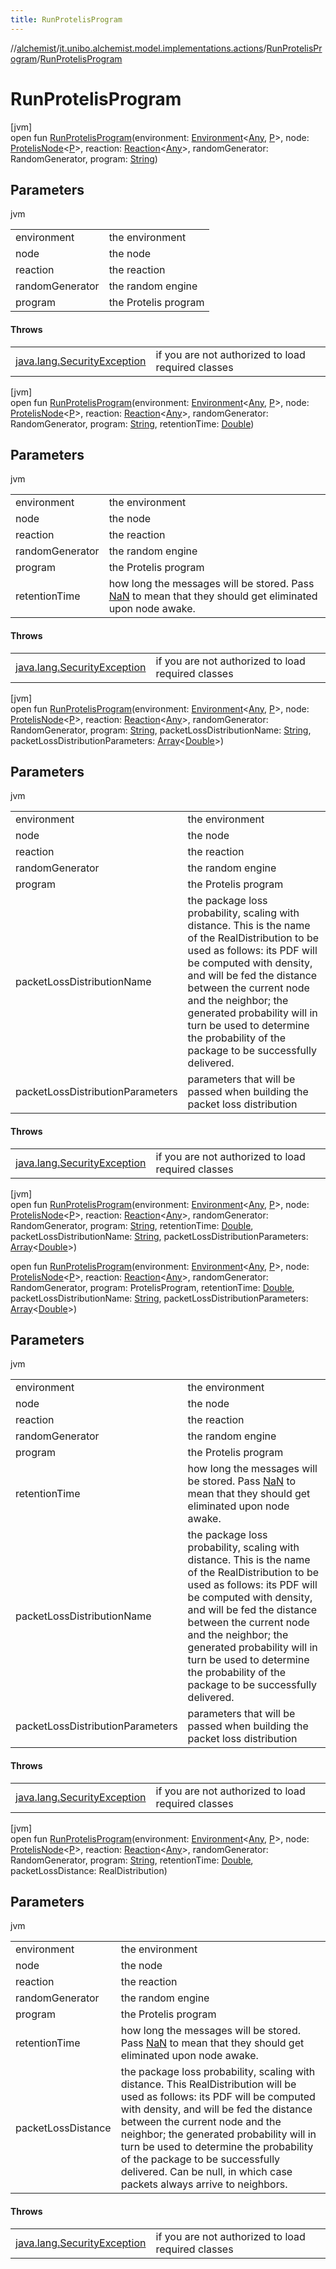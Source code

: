```yaml
---
title: RunProtelisProgram
---
```

//[alchemist](../../../index.html)/[it.unibo.alchemist.model.implementations.actions](../index.html)/[RunProtelisProgram](index.html)/[RunProtelisProgram](-run-protelis-program.html)



# RunProtelisProgram



[jvm]\
open fun [RunProtelisProgram](-run-protelis-program.html)(environment: [Environment](../../it.unibo.alchemist.model.interfaces/-environment/index.html)<[Any](https://kotlinlang.org/api/latest/jvm/stdlib/kotlin/-any/index.html), [P](../../it.unibo.alchemist.model/-protelis-incarnation/index.html)>, node: [ProtelisNode](../../it.unibo.alchemist.model.implementations.nodes/-protelis-node/index.html)<[P](../../it.unibo.alchemist.model/-protelis-incarnation/index.html)>, reaction: [Reaction](../../it.unibo.alchemist.model.interfaces/-reaction/index.html)<[Any](https://kotlinlang.org/api/latest/jvm/stdlib/kotlin/-any/index.html)>, randomGenerator: RandomGenerator, program: [String](https://docs.oracle.com/javase/8/docs/api/java/lang/String.html))



## Parameters


jvm

| | |
|---|---|
| environment | the environment |
| node | the node |
| reaction | the reaction |
| randomGenerator | the random engine |
| program | the Protelis program |



#### Throws


| | |
|---|---|
| [java.lang.SecurityException](https://docs.oracle.com/javase/8/docs/api/java/lang/SecurityException.html) | if you are not authorized to load required classes |




[jvm]\
open fun [RunProtelisProgram](-run-protelis-program.html)(environment: [Environment](../../it.unibo.alchemist.model.interfaces/-environment/index.html)<[Any](https://kotlinlang.org/api/latest/jvm/stdlib/kotlin/-any/index.html), [P](../../it.unibo.alchemist.model/-protelis-incarnation/index.html)>, node: [ProtelisNode](../../it.unibo.alchemist.model.implementations.nodes/-protelis-node/index.html)<[P](../../it.unibo.alchemist.model/-protelis-incarnation/index.html)>, reaction: [Reaction](../../it.unibo.alchemist.model.interfaces/-reaction/index.html)<[Any](https://kotlinlang.org/api/latest/jvm/stdlib/kotlin/-any/index.html)>, randomGenerator: RandomGenerator, program: [String](https://docs.oracle.com/javase/8/docs/api/java/lang/String.html), retentionTime: [Double](https://kotlinlang.org/api/latest/jvm/stdlib/kotlin/-double/index.html))



## Parameters


jvm

| | |
|---|---|
| environment | the environment |
| node | the node |
| reaction | the reaction |
| randomGenerator | the random engine |
| program | the Protelis program |
| retentionTime | how long the messages will be stored. Pass [NaN](https://docs.oracle.com/javase/8/docs/api/java/lang/Double.html#NaN--) to mean that they should get eliminated upon node awake. |



#### Throws


| | |
|---|---|
| [java.lang.SecurityException](https://docs.oracle.com/javase/8/docs/api/java/lang/SecurityException.html) | if you are not authorized to load required classes |




[jvm]\
open fun [RunProtelisProgram](-run-protelis-program.html)(environment: [Environment](../../it.unibo.alchemist.model.interfaces/-environment/index.html)<[Any](https://kotlinlang.org/api/latest/jvm/stdlib/kotlin/-any/index.html), [P](../../it.unibo.alchemist.model/-protelis-incarnation/index.html)>, node: [ProtelisNode](../../it.unibo.alchemist.model.implementations.nodes/-protelis-node/index.html)<[P](../../it.unibo.alchemist.model/-protelis-incarnation/index.html)>, reaction: [Reaction](../../it.unibo.alchemist.model.interfaces/-reaction/index.html)<[Any](https://kotlinlang.org/api/latest/jvm/stdlib/kotlin/-any/index.html)>, randomGenerator: RandomGenerator, program: [String](https://docs.oracle.com/javase/8/docs/api/java/lang/String.html), packetLossDistributionName: [String](https://docs.oracle.com/javase/8/docs/api/java/lang/String.html), packetLossDistributionParameters: [Array](https://kotlinlang.org/api/latest/jvm/stdlib/kotlin/-array/index.html)<[Double](https://kotlinlang.org/api/latest/jvm/stdlib/kotlin/-double/index.html)>)



## Parameters


jvm

| | |
|---|---|
| environment | the environment |
| node | the node |
| reaction | the reaction |
| randomGenerator | the random engine |
| program | the Protelis program |
| packetLossDistributionName | the package loss probability, scaling with distance. This is the name of the RealDistribution to be used as follows: its PDF will be computed with density, and will be fed the distance between the current node and the neighbor; the generated probability will in turn be used to determine the probability of the package to be successfully delivered. |
| packetLossDistributionParameters | parameters that will be passed when building the packet loss distribution |



#### Throws


| | |
|---|---|
| [java.lang.SecurityException](https://docs.oracle.com/javase/8/docs/api/java/lang/SecurityException.html) | if you are not authorized to load required classes |




[jvm]\
open fun [RunProtelisProgram](-run-protelis-program.html)(environment: [Environment](../../it.unibo.alchemist.model.interfaces/-environment/index.html)<[Any](https://kotlinlang.org/api/latest/jvm/stdlib/kotlin/-any/index.html), [P](../../it.unibo.alchemist.model/-protelis-incarnation/index.html)>, node: [ProtelisNode](../../it.unibo.alchemist.model.implementations.nodes/-protelis-node/index.html)<[P](../../it.unibo.alchemist.model/-protelis-incarnation/index.html)>, reaction: [Reaction](../../it.unibo.alchemist.model.interfaces/-reaction/index.html)<[Any](https://kotlinlang.org/api/latest/jvm/stdlib/kotlin/-any/index.html)>, randomGenerator: RandomGenerator, program: [String](https://docs.oracle.com/javase/8/docs/api/java/lang/String.html), retentionTime: [Double](https://kotlinlang.org/api/latest/jvm/stdlib/kotlin/-double/index.html), packetLossDistributionName: [String](https://docs.oracle.com/javase/8/docs/api/java/lang/String.html), packetLossDistributionParameters: [Array](https://kotlinlang.org/api/latest/jvm/stdlib/kotlin/-array/index.html)<[Double](https://kotlinlang.org/api/latest/jvm/stdlib/kotlin/-double/index.html)>)

open fun [RunProtelisProgram](-run-protelis-program.html)(environment: [Environment](../../it.unibo.alchemist.model.interfaces/-environment/index.html)<[Any](https://kotlinlang.org/api/latest/jvm/stdlib/kotlin/-any/index.html), [P](../../it.unibo.alchemist.model/-protelis-incarnation/index.html)>, node: [ProtelisNode](../../it.unibo.alchemist.model.implementations.nodes/-protelis-node/index.html)<[P](../../it.unibo.alchemist.model/-protelis-incarnation/index.html)>, reaction: [Reaction](../../it.unibo.alchemist.model.interfaces/-reaction/index.html)<[Any](https://kotlinlang.org/api/latest/jvm/stdlib/kotlin/-any/index.html)>, randomGenerator: RandomGenerator, program: ProtelisProgram, retentionTime: [Double](https://kotlinlang.org/api/latest/jvm/stdlib/kotlin/-double/index.html), packetLossDistributionName: [String](https://docs.oracle.com/javase/8/docs/api/java/lang/String.html), packetLossDistributionParameters: [Array](https://kotlinlang.org/api/latest/jvm/stdlib/kotlin/-array/index.html)<[Double](https://kotlinlang.org/api/latest/jvm/stdlib/kotlin/-double/index.html)>)



## Parameters


jvm

| | |
|---|---|
| environment | the environment |
| node | the node |
| reaction | the reaction |
| randomGenerator | the random engine |
| program | the Protelis program |
| retentionTime | how long the messages will be stored. Pass [NaN](https://docs.oracle.com/javase/8/docs/api/java/lang/Double.html#NaN--) to mean that they should get eliminated upon node awake. |
| packetLossDistributionName | the package loss probability, scaling with distance. This is the name of the RealDistribution to be used as follows: its PDF will be computed with density, and will be fed the distance between the current node and the neighbor; the generated probability will in turn be used to determine the probability of the package to be successfully delivered. |
| packetLossDistributionParameters | parameters that will be passed when building the packet loss distribution |



#### Throws


| | |
|---|---|
| [java.lang.SecurityException](https://docs.oracle.com/javase/8/docs/api/java/lang/SecurityException.html) | if you are not authorized to load required classes |




[jvm]\
open fun [RunProtelisProgram](-run-protelis-program.html)(environment: [Environment](../../it.unibo.alchemist.model.interfaces/-environment/index.html)<[Any](https://kotlinlang.org/api/latest/jvm/stdlib/kotlin/-any/index.html), [P](../../it.unibo.alchemist.model/-protelis-incarnation/index.html)>, node: [ProtelisNode](../../it.unibo.alchemist.model.implementations.nodes/-protelis-node/index.html)<[P](../../it.unibo.alchemist.model/-protelis-incarnation/index.html)>, reaction: [Reaction](../../it.unibo.alchemist.model.interfaces/-reaction/index.html)<[Any](https://kotlinlang.org/api/latest/jvm/stdlib/kotlin/-any/index.html)>, randomGenerator: RandomGenerator, program: [String](https://docs.oracle.com/javase/8/docs/api/java/lang/String.html), retentionTime: [Double](https://kotlinlang.org/api/latest/jvm/stdlib/kotlin/-double/index.html), packetLossDistance: RealDistribution)



## Parameters


jvm

| | |
|---|---|
| environment | the environment |
| node | the node |
| reaction | the reaction |
| randomGenerator | the random engine |
| program | the Protelis program |
| retentionTime | how long the messages will be stored. Pass [NaN](https://docs.oracle.com/javase/8/docs/api/java/lang/Double.html#NaN--) to mean that they should get eliminated upon node awake. |
| packetLossDistance | the package loss probability, scaling with distance. This RealDistribution will be used as follows: its PDF will be computed with density, and will be fed the distance between the current node and the neighbor; the generated probability will in turn be used to determine the probability of the package to be successfully delivered. Can be null, in which case packets always arrive to neighbors. |



#### Throws


| | |
|---|---|
| [java.lang.SecurityException](https://docs.oracle.com/javase/8/docs/api/java/lang/SecurityException.html) | if you are not authorized to load required classes |



